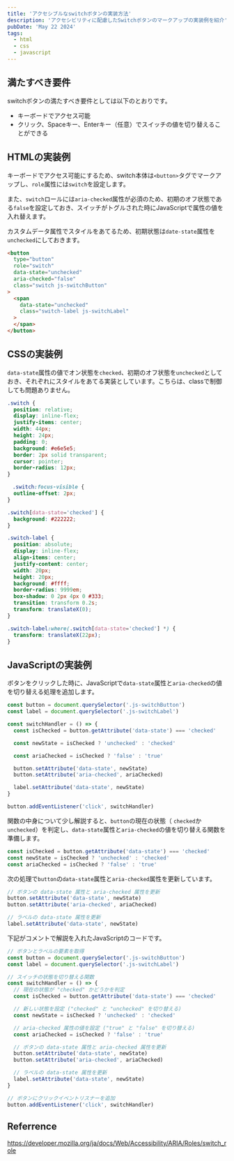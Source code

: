```yaml
---
title: 'アクセシブルなswitchボタンの実装方法'
description: 'アクセシビリティに配慮したSwitchボタンのマークアップの実装例を紹介'
pubDate: 'May 22 2024'
tags:
  - html
  - css
  - javascript
---
```


## 満たすべき要件

switchボタンの満たすべき要件としては以下のとおりです。

- キーボードでアクセス可能
- クリック、Spaceキー、Enterキー（任意）でスイッチの値を切り替えることができる

## HTMLの実装例

キーボードでアクセス可能にするため、switch本体は`<button>`タグでマークアップし、`role`属性には`switch`を設定します。

また、`switch`ロールには`aria-checked`属性が必須のため、初期のオフ状態である`false`を設定しておき、スイッチがトグルされた時にJavaScriptで属性の値を入れ替えます。

カスタムデータ属性でスタイルをあてるため、初期状態は`date-state`属性を`unchecked`にしておきます。

```html
<button
  type="button"
  role="switch"
  data-state="unchecked"
  aria-checked="false"
  class="switch js-switchButton"
>
  <span
    data-state="unchecked"
    class="switch-label js-switchLabel"
  >
  </span>
</button>
```

## CSSの実装例

`data-state`属性の値でオン状態を`checked`、初期のオフ状態を`unchecked`としておき、それぞれにスタイルをあてる実装としています。こちらは、classで制御しても問題ありません。

```css
.switch {
  position: relative;
  display: inline-flex;
  justify-items: center;
  width: 44px;
  height: 24px;
  padding: 0;
  background: #e6e5e5;
  border: 2px solid transparent;
  cursor: pointer;
  border-radius: 12px;
}

　.switch:focus-visible {
  outline-offset: 2px;
}

.switch[data-state='checked'] {
  background: #222222;
}

.switch-label {
  position: absolute;
  display: inline-flex;
  align-items: center;
  justify-content: center;
  width: 20px;
  height: 20px;
  background: #ffff;
  border-radius: 9999em;
  box-shadow: 0 2px 4px 0 #333;
  transition: transform 0.2s;
  transform: translateX(0);
}

.switch-label:where(.switch[data-state='checked'] *) {
  transform: translateX(22px);
}
```

## JavaScriptの実装例

ボタンをクリックした時に、JavaScriptで`data-state`属性と`aria-checked`の値を切り替える処理を追加します。

```js
const button = document.querySelector('.js-switchButton')
const label = document.querySelector('.js-switchLabel')

const switchHandler = () => {
  const isChecked = button.getAttribute('data-state') === 'checked'

  const newState = isChecked ? 'unchecked' : 'checked'

  const ariaChecked = isChecked ? 'false' : 'true'

  button.setAttribute('data-state', newState)
  button.setAttribute('aria-checked', ariaChecked)

  label.setAttribute('data-state', newState)
}

button.addEventListener('click', switchHandler)
```

関数の中身について少し解説すると、`button`の現在の状態（ `checked`か`unchecked`）を判定し、`data-state`属性と`aria-checked`の値を切り替える関数を準備します。

```js
const isChecked = button.getAttribute('data-state') === 'checked'
const newState = isChecked ? 'unchecked' : 'checked'
const ariaChecked = isChecked ? 'false' : 'true'
```

次の処理で`button`の`data-state`属性と`aria-checked`属性を更新しています。

```js
// ボタンの data-state 属性と aria-checked 属性を更新
button.setAttribute('data-state', newState)
button.setAttribute('aria-checked', ariaChecked)

// ラベルの data-state 属性を更新
label.setAttribute('data-state', newState)
```

下記がコメントで解説を入れたJavaScriptのコードです。

```js
// ボタンとラベルの要素を取得
const button = document.querySelector('.js-switchButton')
const label = document.querySelector('.js-switchLabel')

// スイッチの状態を切り替える関数
const switchHandler = () => {
  // 現在の状態が "checked" かどうかを判定
  const isChecked = button.getAttribute('data-state') === 'checked'

  // 新しい状態を設定 ("checked" と "unchecked" を切り替える)
  const newState = isChecked ? 'unchecked' : 'checked'

  // aria-checked 属性の値を設定 ("true" と "false" を切り替える)
  const ariaChecked = isChecked ? 'false' : 'true'

  // ボタンの data-state 属性と aria-checked 属性を更新
  button.setAttribute('data-state', newState)
  button.setAttribute('aria-checked', ariaChecked)

  // ラベルの data-state 属性を更新
  label.setAttribute('data-state', newState)
}

// ボタンにクリックイベントリスナーを追加
button.addEventListener('click', switchHandler)
```

## Referrence

https://developer.mozilla.org/ja/docs/Web/Accessibility/ARIA/Roles/switch_role
